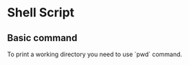 # Shell Script
## Basic command

<p>To print a working directory you need to use `pwd` command. </p>
